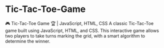 # Tic-Tac-Toe-Game
🎮 Tic-Tac-Toe Game 🏆 | JavaScript, HTML, CSS A classic Tic-Tac-Toe game built using JavaScript, HTML, and CSS. This interactive game allows two players to take turns marking the grid, with a smart algorithm to determine the winner.
